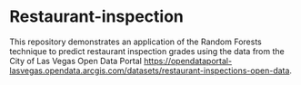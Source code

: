 # Restaurant-inspection
This repository demonstrates an application of the Random Forests technique to predict restaurant inspection grades using the data from the City of Las Vegas Open Data Portal https://opendataportal-lasvegas.opendata.arcgis.com/datasets/restaurant-inspections-open-data.
